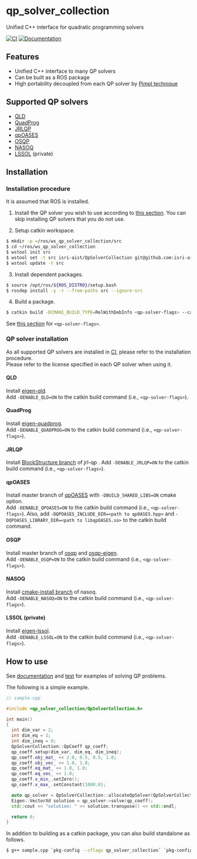 # qp_solver_collection
Unified C++ interface for quadratic programming solvers

[![CI](https://github.com/isri-aist/QpSolverCollection/actions/workflows/ci.yaml/badge.svg)](https://github.com/isri-aist/QpSolverCollection/actions/workflows/ci.yaml)
[![Documentation](https://img.shields.io/badge/doxygen-online-brightgreen?logo=read-the-docs&style=flat)](https://isri-aist.github.io/QpSolverCollection/)

## Features
- Unified C++ interface to many QP solvers
- Can be built as a ROS package
- High portability decoupled from each QP solver by [Pimpl technique](https://en.cppreference.com/w/cpp/language/pimpl)

## Supported QP solvers
- [QLD](https://github.com/jrl-umi3218/eigen-qld)
- [QuadProg](https://github.com/jrl-umi3218/eigen-quadprog)
- [JRLQP](https://github.com/jrl-umi3218/jrl-qp)
- [qpOASES](https://github.com/coin-or/qpOASES)
- [OSQP](https://osqp.org/)
- [NASOQ](https://nasoq.github.io/)
- [LSSOL](https://gite.lirmm.fr/multi-contact/eigen-lssol) (private)

## Installation

### Installation procedure
It is assumed that ROS is installed.

1. Install the QP solver you wish to use according to [this section](https://github.com/isri-aist/QpSolverCollection#qp-solver-installation). You can skip installing QP solvers that you do not use.

2. Setup catkin workspace.
```bash
$ mkdir -p ~/ros/ws_qp_solver_collection/src
$ cd ~/ros/ws_qp_solver_collection
$ wstool init src
$ wstool set -t src isri-aist/QpSolverCollection git@github.com:isri-aist/QpSolverCollection.git --git -y
$ wstool update -t src
```

3. Install dependent packages.
```bash
$ source /opt/ros/${ROS_DISTRO}/setup.bash
$ rosdep install -y -r --from-paths src --ignore-src
```

4. Build a package.
```bash
$ catkin build -DCMAKE_BUILD_TYPE=RelWithDebInfo <qp-solver-flags> --catkin-make-args all tests
```
See [this section](https://github.com/isri-aist/QpSolverCollection#qp-solver-installation) for `<qp-solver-flags>`.

### QP solver installation
As all supported QP solvers are installed in [CI](https://github.com/isri-aist/QpSolverCollection/blob/master/.github/workflows/ci.yaml), please refer to the installation procedure.  
Please refer to the license specified in each QP solver when using it.

#### QLD
Install [eigen-qld](https://github.com/jrl-umi3218/eigen-qld).  
Add `-DENABLE_QLD=ON` to the catkin build command (i.e., `<qp-solver-flags>`).

#### QuadProg
Install [eigen-quadprog](https://github.com/jrl-umi3218/eigen-quadprog).  
Add `-DENABLE_QUADPROG=ON` to the catkin build command (i.e., `<qp-solver-flags>`).

#### JRLQP
Install [BlockStructure branch](https://github.com/jrl-umi3218/jrl-qp/tree/topic/BlockStructure) of jrl-qp  .
Add `-DENABLE_JRLQP=ON` to the catkin build command (i.e., `<qp-solver-flags>`).

#### qpOASES
Install master branch of [qpOASES](https://github.com/coin-or/qpOASES) with `-DBUILD_SHARED_LIBS=ON` cmake option.  
Add `-DENABLE_QPOASES=ON` to the catkin build command (i.e., `<qp-solver-flags>`).
Also, add `-DQPOASES_INCLUDE_DIR=<path to qpOASES.hpp>` and `-DQPOASES_LIBRARY_DIR=<path to libqpOASES.so>` to the catkin build command.

#### OSQP
Install master branch of [osqp](https://github.com/osqp/osqp) and [osqp-eigen](https://github.com/robotology/osqp-eigen).  
Add `-DENABLE_OSQP=ON` to the catkin build command (i.e., `<qp-solver-flags>`).

#### NASOQ
Install [cmake-install branch](https://github.com/mmurooka/nasoq/tree/cmake-install) of nasoq.  
Add `-DENABLE_NASOQ=ON` to the catkin build command (i.e., `<qp-solver-flags>`).

#### LSSOL (private)
Install [eigen-lssol](https://gite.lirmm.fr/multi-contact/eigen-lssol).  
Add `-DENABLE_LSSOL=ON` to the catkin build command (i.e., `<qp-solver-flags>`).

## How to use
See [documentation](https://isri-aist.github.io/QpSolverCollection/) and [test](https://github.com/isri-aist/QpSolverCollection/blob/master/tests/TestSampleQP.cpp) for examples of solving QP problems.

The following is a simple example.
```cpp
// sample.cpp

#include <qp_solver_collection/QpSolverCollection.h>

int main()
{
  int dim_var = 2;
  int dim_eq = 1;
  int dim_ineq = 0;
  QpSolverCollection::QpCoeff qp_coeff;
  qp_coeff.setup(dim_var, dim_eq, dim_ineq);
  qp_coeff.obj_mat_ << 2.0, 0.5, 0.5, 1.0;
  qp_coeff.obj_vec_ << 1.0, 1.0;
  qp_coeff.eq_mat_ << 1.0, 1.0;
  qp_coeff.eq_vec_ << 1.0;
  qp_coeff.x_min_.setZero();
  qp_coeff.x_max_.setConstant(1000.0);

  auto qp_solver = QpSolverCollection::allocateQpSolver(QpSolverCollection::QpSolverType::Any);
  Eigen::VectorXd solution = qp_solver->solve(qp_coeff);
  std::cout << "solution: " << solution.transpose() << std::endl;

  return 0;
}
```

In addition to building as a catkin package, you can also build standalone as follows.
```bash
$ g++ sample.cpp `pkg-config --cflags qp_solver_collection` `pkg-config --libs qp_solver_collection`
```
